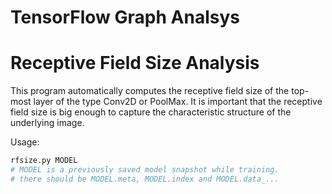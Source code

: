 TensorFlow Graph Analsys
========================

# Receptive Field Size Analysis

This program automatically computes the receptive field size
of the top-most layer of the type Conv2D or PoolMax.
It is important that the receptive field size is big enough
to capture the characteristic structure of the underlying
image.

Usage:
```bash
rfsize.py MODEL
# MODEL is a previously saved model snapshot while training.
# there should be MODEL.meta, MODEL.index and MODEL.data_...
```

